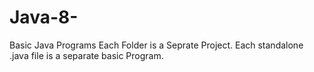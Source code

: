 # Java-8-
Basic Java Programs
Each Folder is a Seprate Project.
Each standalone .java file is a separate basic Program.
